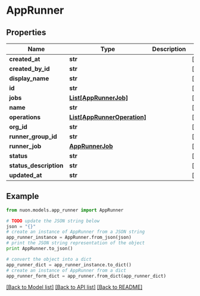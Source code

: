 # AppRunner


## Properties

Name | Type | Description | Notes
------------ | ------------- | ------------- | -------------
**created_at** | **str** |  | [optional] 
**created_by_id** | **str** |  | [optional] 
**display_name** | **str** |  | [optional] 
**id** | **str** |  | [optional] 
**jobs** | [**List[AppRunnerJob]**](AppRunnerJob.md) |  | [optional] 
**name** | **str** |  | [optional] 
**operations** | [**List[AppRunnerOperation]**](AppRunnerOperation.md) |  | [optional] 
**org_id** | **str** |  | [optional] 
**runner_group_id** | **str** |  | [optional] 
**runner_job** | [**AppRunnerJob**](AppRunnerJob.md) |  | [optional] 
**status** | **str** |  | [optional] 
**status_description** | **str** |  | [optional] 
**updated_at** | **str** |  | [optional] 

## Example

```python
from nuon.models.app_runner import AppRunner

# TODO update the JSON string below
json = "{}"
# create an instance of AppRunner from a JSON string
app_runner_instance = AppRunner.from_json(json)
# print the JSON string representation of the object
print AppRunner.to_json()

# convert the object into a dict
app_runner_dict = app_runner_instance.to_dict()
# create an instance of AppRunner from a dict
app_runner_form_dict = app_runner.from_dict(app_runner_dict)
```
[[Back to Model list]](../README.md#documentation-for-models) [[Back to API list]](../README.md#documentation-for-api-endpoints) [[Back to README]](../README.md)


